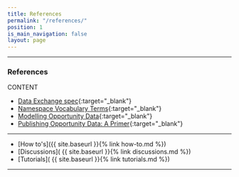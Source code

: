 ```yaml
---
title: References
permalink: "/references/"
position: 1
is_main_navigation: false
layout: page
---
```


***
### References

CONTENT

+ [Data Exchange spec](https://www.w3.org/2017/08/realtime-paged-data-exchange/){:target="_blank"}
+ [Namespace Vocabulary Terms](https://www.openactive.io/ns/){:target="_blank"}
+ [Modelling Opportunity Data](https://www.w3.org/2017/08/modelling-opportunity-data/){:target="_blank"}
+ [Publishing Opportunity Data: A Primer](https://www.openactive.io/opportunity-data-primer/){:target="_blank"}

***

+ [How to's]({{ site.baseurl }}{% link how-to.md %})  
+ [Discussions]( {{ site.baseurl }}{% link discussions.md %})  
+ [Tutorials]( {{ site.baseurl }}{% link tutorials.md %})  

***

